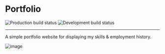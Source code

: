 # Portfolio

![Production build status](https://github.com/jmuzina/portfolio/actions/workflows/prod.yml/badge.svg)
![Development build status](https://github.com/jmuzina/portfolio/actions/workflows/dev.yml/badge.svg) 

---------------
A simple portfolio website for displaying my skills & employment history. 

![image](https://github.com/jmuzina/portfolio/assets/46915153/5e3ef92a-3822-4b11-acf0-295a46f214d3)
